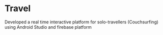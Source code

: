 # Travel
Developed a real time interactive platform for solo-travellers (Couchsurfing) using Android Studio and firebase platform
